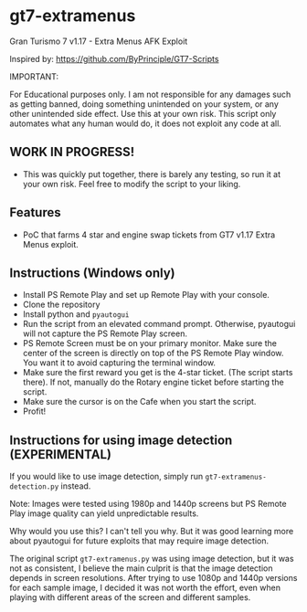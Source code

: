 # gt7-extramenus
Gran Turismo 7 v1.17 - Extra Menus AFK Exploit

Inspired by: https://github.com/ByPrinciple/GT7-Scripts

IMPORTANT:

For Educational purposes only. I am not responsible for any damages such as getting banned, doing something unintended on your system, or any other unintended side effect. Use this at your own risk. This script only automates what any human would do, it does not exploit any code at all.

## WORK IN PROGRESS!
- This was quickly put together, there is barely any testing, so run it at your own risk. Feel free to modify the script to your liking.

## Features
- PoC that farms 4 star and engine swap tickets from GT7 v1.17 Extra Menus exploit.

## Instructions (Windows only)

- Install PS Remote Play and set up Remote Play with your console.
- Clone the repository
- Install python and `pyautogui`
- Run the script from an elevated command prompt. Otherwise, pyautogui will not capture the PS Remote Play screen.
- PS Remote Screen must be on your primary monitor. Make sure the center of the screen is directly on top of the PS Remote Play window. You want it to avoid capturing the terminal window.
- Make sure the first reward you get is the 4-star ticket. (The script starts there). If not, manually do the Rotary engine ticket before starting the script.
- Make sure the cursor is on the Cafe when you start the script.
- Profit!

## Instructions for using image detection (EXPERIMENTAL)

If you would like to use image detection, simply run `gt7-extramenus-detection.py` instead.

Note: Images were tested using 1980p and 1440p screens but PS Remote Play image quality can yield unpredictable results.

Why would you use this? I can't tell you why. But it was good learning more about pyautogui for future exploits that may require image detection.

The original script `gt7-extramenus.py` was using image detection, but it was not as consistent, I believe the main culprit is that the image detection depends in screen resolutions. After trying to use 1080p and 1440p versions for each sample image, I decided it was not worth the effort, even when playing with different areas of the screen and different samples.
